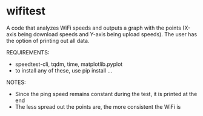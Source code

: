 # wifitest
A code that analyzes WiFi speeds and outputs a graph with the points (X-axis being download speeds and Y-axis being upload speeds). The user has the option of printing out all data.

REQUIREMENTS:
-  speedtest-cli, tqdm, time, matplotlib.pyplot
- to install any of these, use pip install ... 

NOTES:
- Since the ping speed remains constant during the test, it is printed at the end
- The less spread out the points are, the more consistent the WiFi is
